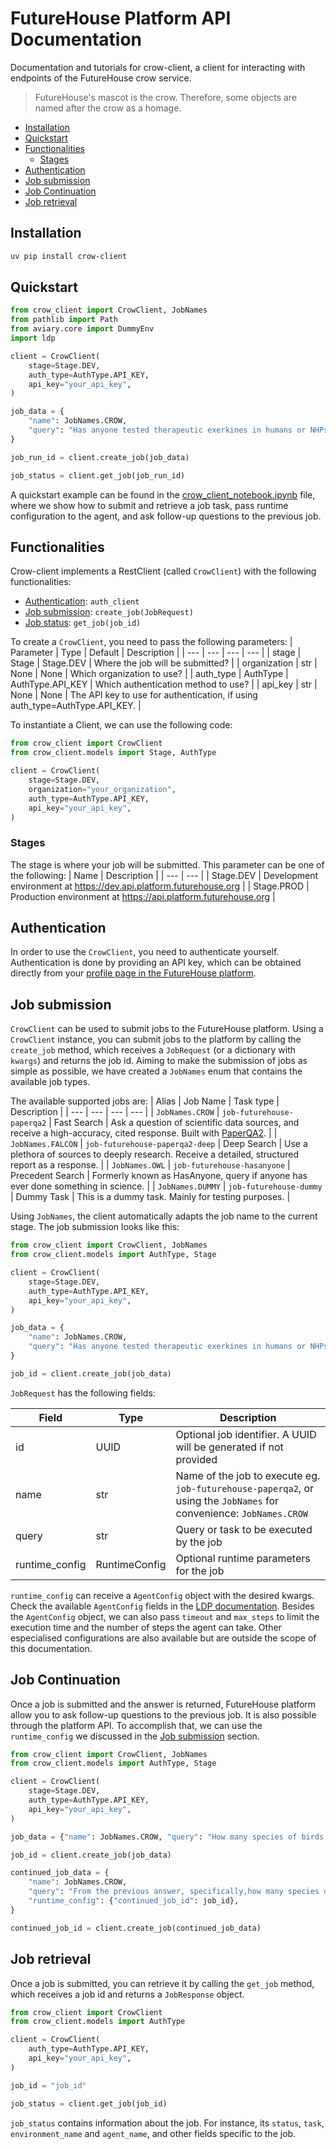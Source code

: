 # FutureHouse Platform API Documentation

Documentation and tutorials for crow-client, a client for interacting with endpoints of the FutureHouse crow service.

> FutureHouse's mascot is the crow. Therefore, some objects are named after the crow as a homage.

<!--TOC-->

- [Installation](#installation)
- [Quickstart](#quickstart)
- [Functionalities](#functionalities)
  - [Stages](#stages)
- [Authentication](#authentication)
- [Job submission](#job-submission)
- [Job Continuation](#job-continuation)
- [Job retrieval](#job-retrieval)

<!--TOC-->

## Installation

```bash
uv pip install crow-client
```

## Quickstart

```python
from crow_client import CrowClient, JobNames
from pathlib import Path
from aviary.core import DummyEnv
import ldp

client = CrowClient(
    stage=Stage.DEV,
    auth_type=AuthType.API_KEY,
    api_key="your_api_key",
)

job_data = {
    "name": JobNames.CROW,
    "query": "Has anyone tested therapeutic exerkines in humans or NHPs?",
}

job_run_id = client.create_job(job_data)

job_status = client.get_job(job_run_id)
```

A quickstart example can be found in the [crow_client_notebook.ipynb](./docs/crow_client_notebook.ipynb) file, where we show how to submit and retrieve a job task, pass runtime configuration to the agent, and ask follow-up questions to the previous job.

## Functionalities

Crow-client implements a RestClient (called `CrowClient`) with the following functionalities:

- [Authentication](#authtype): `auth_client`
- [Job submission](#job-submission): `create_job(JobRequest)`
- [Job status](#job-status): `get_job(job_id)`

To create a `CrowClient`, you need to pass the following parameters:
| Parameter | Type | Default | Description |
| --- | --- | --- | --- |
| stage | Stage | Stage.DEV | Where the job will be submitted? |
| organization | str \| None | None | Which organization to use? |
| auth_type | AuthType | AuthType.API_KEY | Which authentication method to use? |
| api_key | str \| None | None | The API key to use for authentication, if using auth_type=AuthType.API_KEY. |

To instantiate a Client, we can use the following code:

```python
from crow_client import CrowClient
from crow_client.models import Stage, AuthType

client = CrowClient(
    stage=Stage.DEV,
    organization="your_organization",
    auth_type=AuthType.API_KEY,
    api_key="your_api_key",
)
```

### Stages

The stage is where your job will be submitted. This parameter can be one of the following:
| Name | Description |
| --- | --- |
| Stage.DEV | Development environment at https://dev.api.platform.futurehouse.org |
| Stage.PROD | Production environment at https://api.platform.futurehouse.org |

## Authentication

In order to use the `CrowClient`, you need to authenticate yourself. Authentication is done by providing an API key, which can be obtained directly from your [profile page in the FutureHouse platform](https://platform.futurehouse.org/profile).

## Job submission

`CrowClient` can be used to submit jobs to the FutureHouse platform. Using a `CrowClient` instance, you can submit jobs to the platform by calling the `create_job` method, which receives a `JobRequest` (or a dictionary with `kwargs`) and returns the job id.
Aiming to make the submission of jobs as simple as possible, we have created a `JobNames` enum that contains the available job types.

The available supported jobs are:
| Alias | Job Name | Task type | Description |
| --- | --- | --- | --- |
| `JobNames.CROW` | `job-futurehouse-paperqa2` | Fast Search | Ask a question of scientific data sources, and receive a high-accuracy, cited response. Built with [PaperQA2](https://github.com/Future-House/paper-qa). |
| `JobNames.FALCON` | `job-futurehouse-paperqa2-deep` | Deep Search | Use a plethora of sources to deeply research. Receive a detailed, structured report as a response. |
| `JobNames.OWL` | `job-futurehouse-hasanyone` | Precedent Search | Formerly known as HasAnyone, query if anyone has ever done something in science. |
| `JobNames.DUMMY` | `job-futurehouse-dummy` | Dummy Task | This is a dummy task. Mainly for testing purposes. |

Using `JobNames`, the client automatically adapts the job name to the current stage.
The job submission looks like this:

```python
from crow_client import CrowClient, JobNames
from crow_client.models import AuthType, Stage

client = CrowClient(
    stage=Stage.DEV,
    auth_type=AuthType.API_KEY,
    api_key="your_api_key",
)

job_data = {
    "name": JobNames.CROW,
    "query": "Has anyone tested therapeutic exerkines in humans or NHPs?",
}

job_id = client.create_job(job_data)
```

`JobRequest` has the following fields:

| Field          | Type          | Description                                                                                                         |
| -------------- | ------------- | ------------------------------------------------------------------------------------------------------------------- |
| id             | UUID          | Optional job identifier. A UUID will be generated if not provided                                                   |
| name           | str           | Name of the job to execute eg. `job-futurehouse-paperqa2`, or using the `JobNames` for convenience: `JobNames.CROW` |
| query          | str           | Query or task to be executed by the job                                                                             |
| runtime_config | RuntimeConfig | Optional runtime parameters for the job                                                                             |

`runtime_config` can receive a `AgentConfig` object with the desired kwargs. Check the available `AgentConfig` fields in the [LDP documentation](https://github.com/Future-House/ldp/blob/main/src/ldp/agent/agent.py#L87). Besides the `AgentConfig` object, we can also pass `timeout` and `max_steps` to limit the execution time and the number of steps the agent can take.
Other especialised configurations are also available but are outside the scope of this documentation.

## Job Continuation

Once a job is submitted and the answer is returned, FutureHouse platform allow you to ask follow-up questions to the previous job.
It is also possible through the platform API.
To accomplish that, we can use the `runtime_config` we discussed in the [Job submission](#job-submission) section.

```python
from crow_client import CrowClient, JobNames
from crow_client.models import AuthType, Stage

client = CrowClient(
    stage=Stage.DEV,
    auth_type=AuthType.API_KEY,
    api_key="your_api_key",
)

job_data = {"name": JobNames.CROW, "query": "How many species of birds are there?"}

job_id = client.create_job(job_data)

continued_job_data = {
    "name": JobNames.CROW,
    "query": "From the previous answer, specifically,how many species of crows are there?",
    "runtime_config": {"continued_job_id": job_id},
}

continued_job_id = client.create_job(continued_job_data)
```

## Job retrieval

Once a job is submitted, you can retrieve it by calling the `get_job` method, which receives a job id and returns a `JobResponse` object.

```python
from crow_client import CrowClient
from crow_client.models import AuthType

client = CrowClient(
    auth_type=AuthType.API_KEY,
    api_key="your_api_key",
)

job_id = "job_id"

job_status = client.get_job(job_id)
```

`job_status` contains information about the job. For instance, its `status`, `task`, `environment_name` and `agent_name`, and other fields specific to the job.
